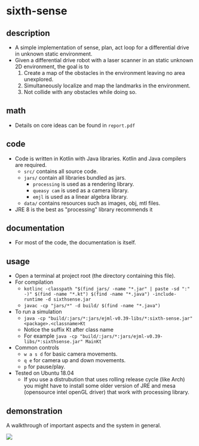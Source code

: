 # sixth-sense
## description
- A simple implementation of sense, plan, act loop for a differential drive in unknown static environment.
- Given a differential drive robot with a laser scanner in an static unknown 2D environment, the goal is to
    1. Create a map of the obstacles in the environment leaving no area unexplored.
    2. Simultaneously localize and map the landmarks in the environment.
    3. Not collide with any obstacles while doing so.
## math
- Details on core ideas can be found in `report.pdf`
## code
- Code is written in Kotlin with Java libraries. Kotlin and Java compilers are required.
    - `src/` contains all source code.
    - `jars/` contain all libraries bundled as jars.
        - `processing` is used as a rendering library.
        - `queasy cam` is used as a camera library.
        - `emjl` is used as a linear algebra library.
    - `data/` contains resources such as images, obj, mtl files.
- JRE 8 is the best as "processing" library recommends it
## documentation
- For most of the code, the documentation is itself.
## usage
- Open a terminal at project root (the directory containing this file).
- For compilation
    - `kotlinc -classpath "$(find jars/ -name "*.jar" | paste -sd ":" -)" $(find -name "*.kt") $(find -name "*.java") -include-runtime -d sixthsense.jar`
    - `javac -cp "jars/*" -d build/ $(find -name "*.java")`
- To run a simulation
    - `java -cp "build/:jars/*:jars/ejml-v0.39-libs/*:sixth-sense.jar" <package>.<classname>Kt`
    - Notice the suffix Kt after class name
    - For example `java -cp "build/:jars/*:jars/ejml-v0.39-libs/*:sixthsense.jar" MainKt`
- Common controls
    - `w a s d` for basic camera movements.
    - `q e` for camera up and down movements.
    - `p` for pause/play.
- Tested on Ubuntu 18.04
    - If you use a distrubution that uses rolling release cycle (like Arch) you might have to install some older version of JRE and mesa (opensource intel openGL driver) that work with processing library.
## demonstration
A walkthrough of important aspects and the system in general.

[![](http://img.youtube.com/vi/B1wlH_T2Ub0/0.jpg)](https://www.youtube.com/watch?v=B1wlH_T2Ub0)
